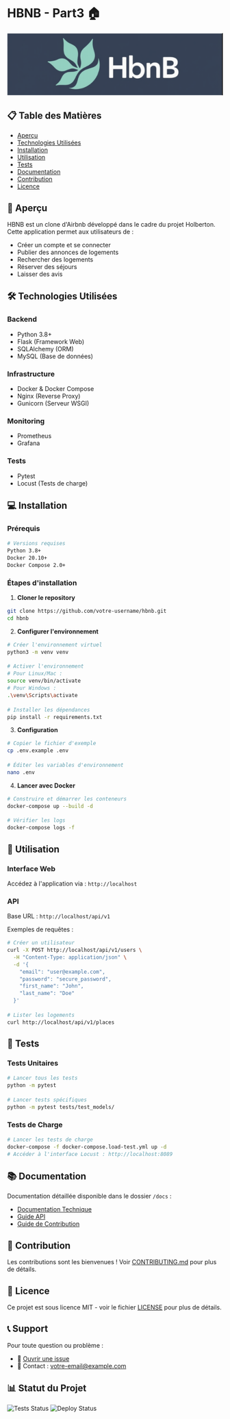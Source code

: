 # HBNB - Part3 🏠
![HBNB Logo](./hbnb/assets/images/log.png)

## 📋 Table des Matières
- [Aperçu](#aperçu)
- [Technologies Utilisées](#technologies-utilisées)
- [Installation](#installation)
- [Utilisation](#utilisation)
- [Tests](#tests)
- [Documentation](#documentation)
- [Contribution](#contribution)
- [Licence](#licence)

## 🎯 Aperçu

HBNB est un clone d'Airbnb développé dans le cadre du projet Holberton. Cette application permet aux utilisateurs de :
- Créer un compte et se connecter
- Publier des annonces de logements
- Rechercher des logements
- Réserver des séjours
- Laisser des avis

## 🛠 Technologies Utilisées

### Backend
- Python 3.8+
- Flask (Framework Web)
- SQLAlchemy (ORM)
- MySQL (Base de données)

### Infrastructure
- Docker & Docker Compose
- Nginx (Reverse Proxy)
- Gunicorn (Serveur WSGI)

### Monitoring
- Prometheus
- Grafana

### Tests
- Pytest
- Locust (Tests de charge)

## 💻 Installation

### Prérequis
```bash
# Versions requises
Python 3.8+
Docker 20.10+
Docker Compose 2.0+
```

### Étapes d'installation

1. **Cloner le repository**
```bash
git clone https://github.com/votre-username/hbnb.git
cd hbnb
```

2. **Configurer l'environnement**
```bash
# Créer l'environnement virtuel
python3 -m venv venv

# Activer l'environnement
# Pour Linux/Mac :
source venv/bin/activate
# Pour Windows :
.\venv\Scripts\activate

# Installer les dépendances
pip install -r requirements.txt
```

3. **Configuration**
```bash
# Copier le fichier d'exemple
cp .env.example .env

# Éditer les variables d'environnement
nano .env
```

4. **Lancer avec Docker**
```bash
# Construire et démarrer les conteneurs
docker-compose up --build -d

# Vérifier les logs
docker-compose logs -f
```

## 🚀 Utilisation

### Interface Web
Accédez à l'application via : `http://localhost`

### API
Base URL : `http://localhost/api/v1`

Exemples de requêtes :
```bash
# Créer un utilisateur
curl -X POST http://localhost/api/v1/users \
  -H "Content-Type: application/json" \
  -d '{
    "email": "user@example.com",
    "password": "secure_password",
    "first_name": "John",
    "last_name": "Doe"
  }'

# Lister les logements
curl http://localhost/api/v1/places
```

## 🧪 Tests

### Tests Unitaires
```bash
# Lancer tous les tests
python -m pytest

# Lancer tests spécifiques
python -m pytest tests/test_models/
```

### Tests de Charge
```bash
# Lancer les tests de charge
docker-compose -f docker-compose.load-test.yml up -d
# Accéder à l'interface Locust : http://localhost:8089
```

## 📚 Documentation

Documentation détaillée disponible dans le dossier `/docs` :
- [Documentation Technique](./docs/TECHNICAL.md)
- [Guide API](./docs/API.md)
- [Guide de Contribution](./docs/CONTRIBUTING.md)

## 🤝 Contribution

Les contributions sont les bienvenues ! Voir [CONTRIBUTING.md](./docs/CONTRIBUTING.md) pour plus de détails.

## 📄 Licence

Ce projet est sous licence MIT - voir le fichier [LICENSE](LICENSE) pour plus de détails.

## 📞 Support

Pour toute question ou problème :
- 🐛 [Ouvrir une issue](https://github.com/votre-username/hbnb/issues)
- 📧 Contact : votre-email@example.com

## 📊 Statut du Projet

![Tests Status](https://github.com/votre-username/hbnb/workflows/tests/badge.svg)
![Deploy Status](https://github.com/votre-username/hbnb/workflows/deploy/badge.svg)
```
